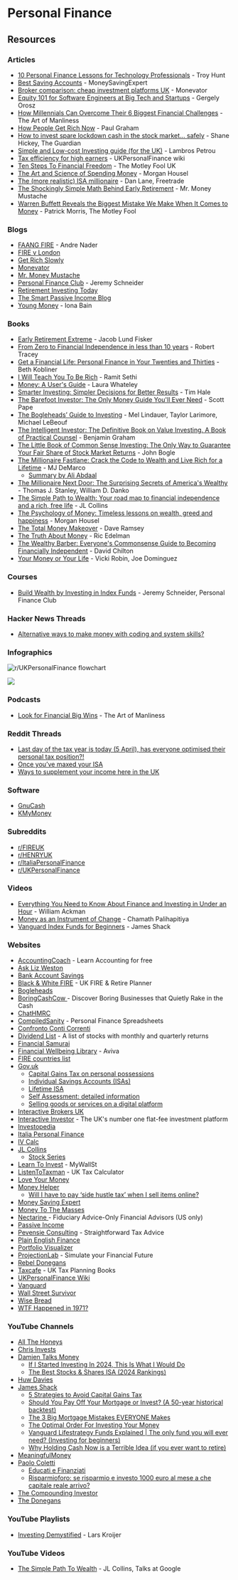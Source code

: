 # Personal Finance

## Resources

### Articles

* [10 Personal Finance Lessons for Technology Professionals](https://www.troyhunt.com/10-personal-finance-lessons-for-technology-professionals/) - Troy Hunt
* [Best Saving Accounts](https://www.moneysavingexpert.com/savings/savings-accounts-best-interest/) - MoneySavingExpert
* [Broker comparison: cheap investment platforms UK](https://monevator.com/compare-uk-cheapest-online-brokers/) - Monevator
* [Equity 101 for Software Engineers at Big Tech and Startups](https://blog.pragmaticengineer.com/equity-for-software-engineers/) - Gergely Orosz
* [How Millennials Can Overcome Their 6 Biggest Financial Challenges](https://www.artofmanliness.com/articles/millennials-can-overcome-6-biggest-financial-challenges/) - The Art of Manliness
* [How People Get Rich Now](https://paulgraham.com/richnow.html) - Paul Graham
* [How to invest spare lockdown cash in the stock market… safely](https://www.theguardian.com/money/2021/jan/31/how-to-invest-spare-lockdown-cash-in-the-stock-market-safely) - Shane Hickey, The Guardian
* [Simple and Low-cost Investing guide (for the UK)](https://www.lambrospetrou.com/articles/simple-low-cost-investing-in-uk/) - Lambros Petrou
* [Tax efficiency for high earners](https://ukpersonal.finance/tax-efficiency-for-high-earners/) - UKPersonalFinance wiki
* [Ten Steps To Financial Freedom](https://www.fool.co.uk/ten-steps-to-financial-freedom/) - The Motley Fool UK
* [The Art and Science of Spending Money](https://collabfund.com/blog/the-art-and-science-of-spending-money/) - Morgan Housel
* [The (more realistic) ISA millionaire](https://freetrade.io/learn/the-more-realistic-isa-millionaire) - Dan Lane, Freetrade
* [The Shockingly Simple Math Behind Early Retirement](https://www.mrmoneymustache.com/2012/01/13/the-shockingly-simple-math-behind-early-retirement/) - Mr. Money Mustache
* [Warren Buffett Reveals the Biggest Mistake We Make When It Comes to Money](https://www.fool.com/investing/general/2014/02/08/warren-buffett-reveals-the-biggest-mistake-we-make.aspx) - Patrick Morris, The Motley Fool

### Blogs

* [FAANG FIRE](https://www.faangfire.com/) - Andre Nader
* [FIRE v London](https://firevlondon.com/)
* [Get Rich Slowly](https://www.getrichslowly.org/)
* [Monevator](https://monevator.com/)
* [Mr. Money Mustache](https://www.mrmoneymustache.com/)
* [Personal Finance Club](https://www.personalfinanceclub.com/blog/) - Jeremy Schneider
* [Retirement Investing Today](http://www.retirementinvestingtoday.com/)
* [The Smart Passive Income Blog](https://www.smartpassiveincome.com/)
* [Young Money](https://www.youngmoneyblog.co.uk/) - Iona Bain

### Books

* [Early Retirement Extreme](https://www.amazon.co.uk/Early-Retirement-Extreme-Philosophical-Independence/dp/145360121X) - Jacob Lund Fisker
* [From Zero to Financial Independence in less than 10 years](https://www.amazon.co.uk/Zero-Financial-Independence-less-Years-ebook/dp/B01N6FT93S) - Robert Tracey
* [Get a Financial Life: Personal Finance in Your Twenties and Thirties](https://smile.amazon.co.uk/dp/1476782385/) - Beth Kobliner
* [I Will Teach You To Be Rich](https://smile.amazon.co.uk/dp/1523505745/) - Ramit Sethi
* [Money: A User's Guide](https://smile.amazon.co.uk/dp/0008308314) - Laura Whateley
* [Smarter Investing: Simpler Decisions for Better Results](https://smile.amazon.co.uk/dp/0273785370/) - Tim Hale
* [The Barefoot Investor: The Only Money Guide You'll Ever Need](https://smile.amazon.co.uk/dp/0730324214) - Scott Pape
* [The Bogleheads’ Guide to Investing](https://smile.amazon.co.uk/dp/1118921283/) - Mel Lindauer, Taylor Larimore, Michael LeBeouf
* [The Intelligent Investor: The Definitive Book on Value Investing. A Book of Practical Counsel](https://smile.amazon.co.uk/dp/0060555661/) - Benjamin Graham
* [The Little Book of Common Sense Investing: The Only Way to Guarantee Your Fair Share of Stock Market Returns](https://smile.amazon.co.uk/dp/1119404509/) - John Bogle
* [The Millionaire Fastlane: Crack the Code to Wealth and Live Rich for a Lifetime](https://www.amazon.co.uk/Millionaire-Fastlane-Crack-Wealth-Lifetime/dp/0984358102) - MJ DeMarco
  * [Summary by Ali Abdaal](https://www.youtube.com/watch?v=Gx2vyi4JcV0)
* [The Millionaire Next Door: The Surprising Secrets of America's Wealthy](https://smile.amazon.co.uk/dp/1589795474) - Thomas J. Stanley, William D. Danko
* [The Simple Path to Wealth: Your road map to financial independence and a rich, free life](https://smile.amazon.co.uk/dp/1533667926) - JL Collins
* [The Psychology of Money: Timeless lessons on wealth, greed and happiness](https://www.amazon.co.uk/Psychology-Money-Timeless-lessons-happiness/dp/0857197681) - Morgan Housel
* [The Total Money Makeover](https://smile.amazon.co.uk/dp/1595555277/) - Dave Ramsey
* [The Truth About Money](https://smile.amazon.co.uk/dp/0062006487) - Ric Edelman
* [The Wealthy Barber: Everyone's Commonsense Guide to Becoming Financially Independent](https://smile.amazon.co.uk/dp/0761513116/) - David Chilton
* [Your Money or Your Life](https://smile.amazon.co.uk/dp/0143115766/) - Vicki Robin, Joe Dominguez

### Courses

* [Build Wealth by Investing in Index Funds](https://courses.personalfinanceclub.com/courses/take/build-wealth-by-investing-in-index-funds-2022/) - Jeremy Schneider, Personal Finance Club

### Hacker News Threads

* [Alternative ways to make money with coding and system skills?](https://news.ycombinator.com/item?id=33619650)

### Infographics

![r/UKPersonalFinance flowchart](<../../.gitbook/assets/image (2).png>)

![](https://flowchart.ukpersonal.finance/)

### Podcasts

* [Look for Financial Big Wins](https://www.artofmanliness.com/career-wealth/wealth/look-for-financial-big-wins) - The Art of Manliness

### Reddit Threads

* [Last day of the tax year is today (5 April), has everyone optimised their personal tax position?!](https://www.reddit.com/r/UKPersonalFinance/comments/twsgmn/last_day_of_the_tax_year_is_today_5_april_has/)
* [Once you’ve maxed your ISA](https://www.reddit.com/r/FIREUK/comments/1der9id/one_youve_maxed_your_isa/)
* [Ways to supplement your income here in the UK](https://www.reddit.com/r/UKPersonalFinance/comments/yx2ns4/ways_to_supplement_your_income_here_in_the_uk/)

### Software

* [GnuCash](https://www.gnucash.org/)
* [KMyMoney](https://kmymoney.org/)

### Subreddits

* [r/FIREUK](https://www.reddit.com/r/FIREUK/)
* [r/HENRYUK](https://www.reddit.com/r/HENRYUK/)
* [r/ItaliaPersonalFinance](https://www.reddit.com/r/ItaliaPersonalFinance/)
* [r/UKPersonalFinance](https://www.reddit.com/r/UKPersonalFinance/)

### Videos

* [Everything You Need to Know About Finance and Investing in Under an Hour](https://www.youtube.com/watch?v=WEDIj9JBTC8) - William Ackman
* [Money as an Instrument of Change](https://www.youtube.com/watch?v=PMotykw0SIk) - Chamath Palihapitiya
* [Vanguard Index Funds for Beginners](https://www.youtube.com/watch?v=aL-GgWkA25Q) - James Shack

### Websites

* [AccountingCoach](https://www.accountingcoach.com/) - Learn Accounting for free
* [Ask Liz Weston](https://asklizweston.com/)
* [Bank Account Savings](https://bankaccountsavings.co.uk/)
* [Black & White FIRE](https://blackandwhitefire.com/) - UK FIRE & Retire Planner
* [Bogleheads](https://www.bogleheads.org/wiki/Main_Page)
* [BoringCashCow ](https://boringcashcow.com/)- Discover Boring Businesses that Quietly Rake in the Cash
* [ChatHMRC](https://chat-hmrc.vercel.app/)
* [CompiledSanity](https://cspersonalfinance.io/) - Personal Finance Spreadsheets
* [Confronto Conti Correnti](https://docs.google.com/spreadsheets/d/12rjbcnFhTphgyWf-F5MfDZUCpZcURmJfGnHap9Rf5rU/edit#gid=0)
* [Dividend List](https://thedividendlist.com/) - A list of stocks with monthly and quarterly returns
* [Financial Samurai](https://www.financialsamurai.com/)
* [Financial Wellbeing Library](https://www.aviva.co.uk/services/wellbeing-library/financial-wellbeing/) - Aviva
* [FIRE countries list](https://firecountrieslist.com/)
* [Gov.uk](https://www.gov.uk/)
  * [Capital Gains Tax on personal possessions](https://www.gov.uk/capital-gains-tax-personal-possessions)
  * [Individual Savings Accounts (ISAs)](https://www.gov.uk/individual-savings-accounts)
  * [Lifetime ISA](https://www.gov.uk/lifetime-isa)
  * [Self Assessment: detailed information](https://www.gov.uk/topic/personal-tax/self-assessment)
  * [Selling goods or services on a digital platform](https://www.gov.uk/guidance/selling-goods-or-services-on-a-digital-platform)
* [Interactive Brokers UK](https://www.interactivebrokers.co.uk/en/home.php)
* [Interactive Investor](https://www.ii.co.uk/) - The UK's number one flat-fee investment platform
* [Investopedia](https://www.investopedia.com/)
* [Italia Personal Finance](https://www.italiapersonalfinance.it/)
* [IV Calc](https://ivcalc.co.uk/)
* [JL Collins](https://jlcollinsnh.com/)
  * [Stock Series](https://jlcollinsnh.com/stock-series/)
* [Learn To Invest](https://learntoinvest.today/) - MyWallSt
* [ListenToTaxman](https://listentotaxman.com/) - UK Tax Calculator
* [Love Your Money](https://www.loveyourmoney.org/)
* [Money Helper](https://www.moneyhelper.org.uk/en)
  * [Will I have to pay ‘side hustle tax’ when I sell items online?](https://www.moneyhelper.org.uk/en/blog/work/will-I-have-to-start-paying-tax-when-I-sell-items-online)
* [Money Saving Expert](https://www.moneysavingexpert.com/)
* [Money To The Masses](https://moneytothemasses.com/)
* [Nectarine ](https://hellonectarine.com/)- Fiduciary Advice-Only Financial Advisors (US only)
* [Passive Income](https://my-passive-income.eu/)
* [Pevensie Consulting](https://pevensietax.com/) - Straightforward Tax Advice
* [Plain English Finance](https://plainenglishfinance.co.uk/)
* [Portfolio Visualizer](https://www.portfoliovisualizer.com/)
* [ProjectionLab](https://projectionlab.com/) - Simulate your Financial Future
* [Rebel Donegans](https://rebeldonegans.com/)
* [Taxcafe](https://www.taxcafe.co.uk/) - UK Tax Planning Books
* [UKPersonalFinance Wiki](https://ukpersonal.finance/)
* [Vanguard](https://www.vanguardinvestor.co.uk/)
* [Wall Street Survivor](https://www.wallstreetsurvivor.com/)
* [Wise Bread](https://www.wisebread.com/)
* [WTF Happened in 1971?](https://wtfhappenedin1971.com/)

### YouTube Channels

* [All The Honeys](https://www.youtube.com/@Marta-allthehoneys/videos)
* [Chris Invests](https://www.youtube.com/@ChrisInvests/videos)
* [Damien Talks Money](https://www.youtube.com/@DamienTalksMoney/videos)
  * [If I Started Investing In 2024, This Is What I Would Do](https://www.youtube.com/watch?v=98uYT3km5vk)
  * [The Best Stocks & Shares ISA (2024 Rankings)](https://www.youtube.com/watch?v=p044Zyccjs8)
* [Huw Davies](https://www.youtube.com/@Huwsview/videos)
* [James Shack](https://www.youtube.com/@JamesShack/videos)
  * [5 Strategies to Avoid Capital Gains Tax](https://www.youtube.com/watch?v=Nwua80BJY6I)
  * [Should You Pay Off Your Mortgage or Invest? (A 50-year historical backtest)](https://www.youtube.com/watch?v=9MfCVkRvjQs)
  * [The 3 Big Mortgage Mistakes EVERYONE Makes](https://www.youtube.com/watch?v=AjLlS_Qofcw)
  * [The Optimal Order For Investing Your Money](https://www.youtube.com/watch?v=10mC6XXChZI)
  * [Vanguard Lifestrategy Funds Explained | The only fund you will ever need? (Investing for beginners)](https://www.youtube.com/watch?v=lGQ9KyQq8Jw)
  * [Why Holding Cash Now is a Terrible Idea (if you ever want to retire)](https://www.youtube.com/watch?v=oeob9z27-gA)
* [MeaningfulMoney](https://www.youtube.com/@MeaningfulMoney/videos)
* [Paolo Coletti](https://www.youtube.com/@PaoloColetti)
  * [Educati e Finanziati](https://www.youtube.com/playlist?list=PLfuzpc-H8qcdyEb5rpgYhN2P7cJGR1i9h)
  * [Risparmioforo: se risparmio e investo 1000 euro al mese a che capitale reale arrivo?](https://www.youtube.com/watch?v=LPb_h-lPqUs)
* [The Compounding Investor](https://www.youtube.com/@TheCompoundingInvestor/videos)
* [The Donegans](https://www.youtube.com/@rebeldonegans/videos)

### YouTube Playlists

* [Investing Demystified](https://www.youtube.com/playlist?list=PLXy71rkGuCjXLg9N8zowwUpXCYfBcMJFK) - Lars Kroijer

### YouTube Videos

* [The Simple Path To Wealth](https://www.youtube.com/watch?v=T71ibcZAX3I) - JL Collins, Talks at Google
